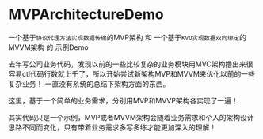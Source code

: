 # MVPArchitectureDemo

一个基于`协议代理方法实现数据传输`的MVP架构 和 一个基于`KVO实现数据双向绑定`的MVVM架构 的 示例Demo

  去年写公司业务代码，发现以前的一些比较复杂的业务模块用MVC架构撸出来很容易ctl代码行数就上千了，所以开始尝试新架构MVP和MVVM来优化以前的一些复杂业务！
一直没有系统的总结下架构方面的东西。
  
  这里，基于一个简单的业务需求，分别用MVP和MVVP架构各实现了一遍！
  
  其实代码只是一个示例，MVP或者MVVM架构会随着业务需求和个人的架构设计思路不同而变化，只有带着业务需求多写多练才能更加深入的理解！
